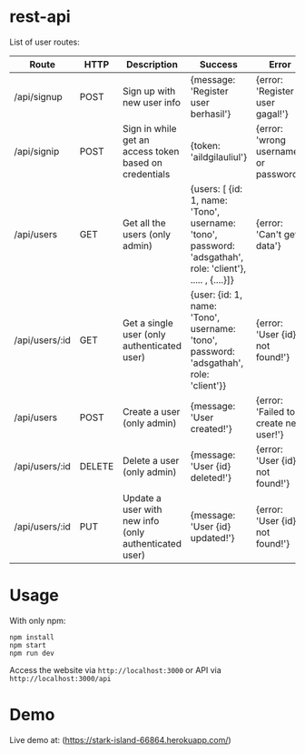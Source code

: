 # rest-api

List of user routes:

Route | HTTP | Description | Success | Error
------------ | ------------- | ------------- | ------------- | -------------
/api/signup | POST | Sign up with new user info | {message: 'Register user berhasil'} | {error: 'Register user gagal!'}
/api/signip | POST | Sign in while get an access token based on credentials | {token: 'aildgilauliul'} | {error: 'wrong username or password'}
/api/users | GET | Get all the users (only admin) | {users: [ {id: 1, name: 'Tono', username: 'tono', password: 'adsgathah', role: 'client'}, ..... , {....}]} | {error: 'Can't get data'}
/api/users/:id | GET | Get a single user (only authenticated user) | {user: {id: 1, name: 'Tono', username: 'tono', password: 'adsgathah', role: 'client'}} | {error: 'User {id} not found!'}
/api/users | POST | Create a user (only admin)| {message: 'User created!'} | {error: 'Failed to create new user!'}
/api/users/:id | DELETE | Delete a user (only admin) | {message: 'User {id} deleted!'} | {error: 'User {id} not found!'}
/api/users/:id | PUT | Update a user with new info (only authenticated user) | {message: 'User {id} updated!'} | {error: 'User {id} not found!'}

# Usage

With only npm:
```
npm install
npm start
npm run dev
```

Access the website via `http://localhost:3000` or API via `http://localhost:3000/api`

# Demo

Live demo at: (https://stark-island-66864.herokuapp.com/)
